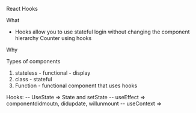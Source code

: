 React Hooks


What
 - Hooks allow you to use stateful login without changing the component hierarchy 
 Counter using hooks 




Why


Types of components
  1. stateless - functional - display
  2. class - stateful
  3. Function - functional component that uses hooks

  Hooks:
   -- UseState => State and setState
   -- useEffect => componentdidmoutn, didupdate, willunmount
   -- useContext => 
